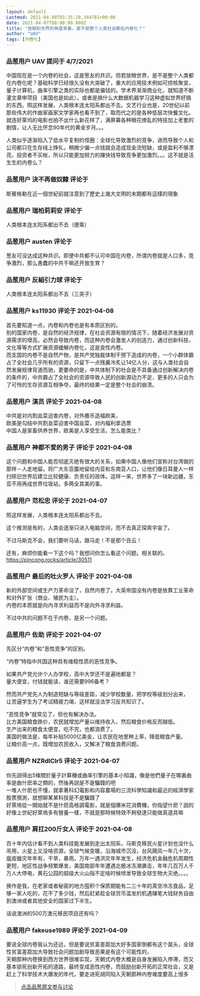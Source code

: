 ```yaml
---
layout: default
Lastmod: 2021-04-08T03:35:28.344781+00:00
date: 2021-04-07T00:00:00.000Z
title: "放眼到世界的角度来看，是不是整个人类社会都在内卷化？"
author: "UAV"
tags: [内卷化]
---
```



### 品葱用户 **UAV** 提问于 4/7/2021
    
中国现在是一个内卷的社会，这是葱友的共识。但若放眼世界，是不是整个人类都在内卷化呢？基础科学已经很久没有大突破了，重大的应用技术例如可控核聚变，量子计算机，曲率引擎之类的实际也都是骗钱的。学术界渐渐商业化，就知道不断灌文章申项目（美国也是如此），或者是搞什么大数据机器学习这种虚拟世界好搞的东西。照这样发展，人类根本连太阳系都出不去。文艺行业也是，20世纪以前那些伟大的作曲家画家文学家再也看不到了，取而代之的是各种低层次快餐文化。就连好莱坞的电影也拍不出什么新花样了，满屏幕各种眼花缭乱的特技加上老套的剧情，让人无比怀念90年代的黄金岁月。。。  
  
人类似乎逐渐陷入了低水平复制的怪圈：全球化导致激烈的竞争，进而导致个人和公司都只在生存线上挣扎，稍微少骗一点钱就会造成现金流短缺，或是盈利不够漂亮，投资者不买帐，所以只能更加努力的赚快钱导致竞争更加激烈。。。这不就是活生生的内卷么？
    
                

### 品葱用户 **決不再做奴隸** 评论于 
        
斯賓格勒在近一個世紀前就注意到了歷史上幾大文明的末期都有這樣的現象
        
                

### 品葱用户 **瑞柏莉莉安** 评论于 
        
人类根本连太阳系都出不去（便乘）
        
                

### 品葱用户 **austen** 评论于 
        
葱友可没达成这种共识。即便中共都不认可中国在内卷，所谓内卷就是人口多，竞争激烈，那么愚蠢的中共干嘛还开放生育？
        
                

### 品葱用户 **反組引力球** 评论于 
        
人类根本连太阳系都出不去（三突子）
        
                

### 品葱用户 **ks11930** 评论于 2021-04-08
        
首先要知道一点，内卷和内卷也是有本质区别的。  
别的国家内卷，是自然的经济规律，在社会资源有限的情况下，随着经济发展对资源需求的增高，必然会导致内卷，而这种内卷会激发人的创造力，通过创新科技，文化等等方式扩展资源缓解内卷化，这是良性内卷。  
而支国的内卷不是自然产物，是共产党独裁体制干预下造成的内卷，一个小群体霸占了全社会几乎所有的资源，只留下一点残羹冷炙让14亿人分，这与人类社会自然发展规律背道而驰，更要命的是，中共体制下的社会是不具备通过创新解决内卷的条件的，中共霸占了全社会的资源导致人民的创新源动力不足，更多的人只会为了可怜的生存资源互相争夺，最终的结果一定是整个社会的崩溃。
        
                

### 品葱用户 **演员** 评论于 2021-04-08
        
中共是对内割韭菜迫害内卷，对外撒币造福欧美，  
欧美是勾结中共割韭菜迫害中国韭菜，对内福利拿选票  
中国人是家畜供养世界，欧美是人享受生活，怎么能类比？
        
                

### 品葱用户 **神都不爱的男子** 评论于 2021-04-08
        
这个问题和中国人能否彻底灭绝有很大的关系，如果中国人像他们宣称对台湾做的那样－人走地留。将广大东亚腹地留给内亚和东南亚人口，让他们像日耳曼人一样扫除旧世界后建立比较健康、负责任的政体。这样一来，世界多了一块新边疆，东亚不用再成世界垃圾站，多两全其美的事。
        
                

### 品葱用户 **范松忠** 评论于 2021-04-07
        
照这样发展，人类根本连太阳系都出不去。  
  
这个推测是有的，人类会逐渐只进入电脑空间，而不去真正探索宇宙了。  
  
不过马斯克不会，我们要听马话，跟马走！不是那个丑云！  
  
还有，麻烦你能看一下这个吗？我想问你怎么看这个问题。相关联的。  
https://pincong.rocks/article/30511
        
                

### 品葱用户 **最后的吐火罗人** 评论于 2021-04-08
        
新的外部空间或生产力革命没了，自然内卷了。大英帝国没有内卷是依靠工业革命和对外扩张（商业、殖民为主）。  
内卷的本质就是向内寻求利益而不是向外寻求利益。  
  
不过中共的问题不在于内卷，是另一个问题。
        
                

### 品葱用户 **佐助** 评论于 2021-04-07
        
先区分“内卷”和“恶性竞争”的区别。  
  
“内卷”特指中共国这种具有维稳性质的恶性竞争。  
  
如果共产党允许个人办学校，高中大学还不是遍地都是？  
量大便宜，付钱就能读，谁还需要996备考？  
  
然而共产党先人为制造短缺与等级差距，减少学校数量，把学校等级划分出来，  
让苦逼学生为了考试精疲力竭，这样就没法学习反共知识了。  
  
“恶性竞争”就常见了，但也有解决办法。  
比方美国粮食跌价，农民就增加产量以维持收入，然后粮食价格反而越低。  
生产出来的粮食太便宜，吃不完，也都浪费了。  
美国的做法是，每年补贴5000亿美金，让农民在地里种上草，降低粮食产量。  
让粮价高一点，既增加农民收入，又解决了粮食浪费问题。
        
                

### 品葱用户 **NZRdlClr5** 评论于 2021-04-07
        
你先説得出5條關於量子計算機或曲率引擎的基本小知識，像是他們量子在哪裏曲率是曲什麽率之類的，然後再説是不是騙錢的吧  
一堆人什麽也不懂，就拿著科幻電影和内容農場的三流科學知識和最近的經濟學家股票預測，就想聊某某科技是不是騙錢了  
好萊塢從一開始就不是什麽高格調電影，就是個爆米花消費機，你指望什麽？説的好像上世紀好萊塢多有營養一樣，不就是那時候特效不夠發達只能做真道具嘛
        
                

### 品葱用户 **肩扛200斤女人** 评论于 2021-04-08
        
百十年内估计看不到人类科技能发展到走出太阳系，马斯克移民火星计划也没什么吊用，火星上又没啥资源，全球气候变暖，沿海城市沉没，台风飓风一年几十次，瘟疫蝗灾年年有，干旱，暴雨，万年一遇洪灾年年发生，经济危机金融危机周期性更短，地区性战争频繁爆发，美国南部年年遭遇北极冰冻潮袭击，年年几百万人千万人大停电，黄石公园的超级大火山指不定啥时候喷发导致全球生物大灭绝。。。。  
  
换作是我，在老家或者秘密的地方囤积个保质期能有二三十年的真空冷冻食品，足够一家人吃的，花不了多少钱，然后赶紧趁全球货币滥发的机遇赚笔大钱财务自由到澳洲或者其他安全的国家过下半生。  
  
话说澳洲的500万澳元移民项目还有吗？
        
                

### 品葱用户 **fakeuse1989** 评论于 2021-04-09
        
要说全球内卷我认为还远，但是要说贫富差距加大好多国家倒都有这个苗头，全球性贫富差距加大导致社会问题加剧导致恶果是有这个可能性的，  
天朝那种内卷换到西方世界很难实现，天朝式内卷大概是自身发展陷入停滞，而又基本锁死创新开拓的道路，最终变成恶性内卷，而鼓励创新开拓的正常社会，又是赶上了科学技术大爆发的年代，要走进死胡同陷入天朝那种内卷难度要高上很多
        
                





> [点击品葱原文参与讨论](https://pincong.rocks/question/37789)

